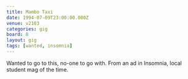 ```yaml
---
title: Mambo Taxi
date: 1994-07-09T23:00:00.000Z
venue: v2103
categories: gig
board: 8
layout: gig
tags: [wanted, insomnia]
---
```

Wanted to go to this, no-one to go with. From an ad in Insomnia, local student mag of the time.